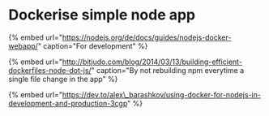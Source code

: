 # Dockerise simple node app

{% embed url="https://nodejs.org/de/docs/guides/nodejs-docker-webapp/" caption="For development" %}



{% embed url="http://bitjudo.com/blog/2014/03/13/building-efficient-dockerfiles-node-dot-js/" caption="By not rebuilding npm everytime a single file change in the app" %}

{% embed url="https://dev.to/alex\_barashkov/using-docker-for-nodejs-in-development-and-production-3cgp" %}



